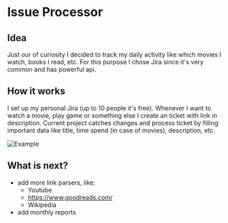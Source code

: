 # Issue Processor

## Idea

Just our of curiosity I decided to track my daily activity like which movies I watch, books I read, etc. For this purpose I chose Jira since it's very common and has powerful api.

## How it works

I set up my personal Jira (up to 10 people it's free). Whenever I want to watch a movie, play game or something else I create an ticket with link in description. Current project catches changes and process ticket by filling important data like title, time spend (in case of movies), description, etc.

![Example](https://i.ibb.co/HBtxvVx/Screenshot-2020-12-25-at-11-27-13.png)

## What is next?

- add more link parsers, like:
    - Youtube
    - https://www.goodreads.com/
    - Wikipedia    
- add monthly reports
